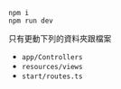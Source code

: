 ```
npm i
npm run dev
```

只有更動下列的資料夾跟檔案

- `app/Controllers`
- `resources/views`
- `start/routes.ts`
